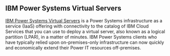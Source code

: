 ## IBM Power Systems Virtual Servers

[IBM Power Systems Virtual Servers](https://www.ibm.com/cloud/power-virtual-server)
is a Power Systems infrastructure as a service (IaaS) offering with
connectivity to the catalog of IBM Cloud Services that you can use to deploy a
virtual server, also known as a logical partition (LPAR), in a matter of
minutes. IBM Power Systems clients who have typically relied upon
on-premises-only infrastructure can now quickly and economically extend their
Power IT resources off-premises.
